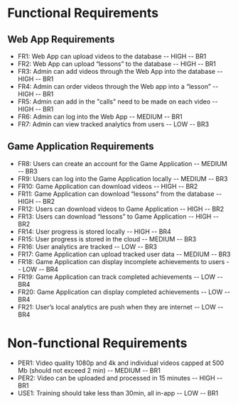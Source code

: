 # Functional Requirements
## Web App Requirements
- FR1: Web App can upload videos to the database -- HIGH -- BR1
- FR2: Web App can upload “lessons” to the database -- HIGH -- BR1
- FR3: Admin can add videos through the Web App into the database -- HIGH -- BR1
- FR4: Admin can order videos through the Web app into a “lesson” -- HIGH -- BR1
- FR5: Admin can add in the "calls" need to be made on each video -- HIGH -- BR1
- FR6: Admin can log into the Web App -- MEDIUM -- BR1
- FR7: Admin can view tracked analytics from users -- LOW -- BR3

## Game Application Requirements
- FR8: Users can create an account for the Game Application -- MEDIUM -- BR3
- FR9: Users can log into the Game Application locally -- MEDIUM -- BR3
- FR10: Game Application can download videos -- HIGH -- BR2
- FR11: Game Application can download “lessons” from the database -- HIGH -- BR2
- FR12: Users can download videos to Game Application -- HIGH -- BR2
- FR13: Users can download “lessons” to Game Application -- HIGH -- BR2
- FR14: User progress is stored locally -- HIGH -- BR4
- FR15: User progress is stored in the cloud -- MEDIUM -- BR3
- FR16: User analytics are tracked -- LOW -- BR3
- FR17: Game Application can upload tracked user data -- MEDIUM -- BR3
- FR18: Game Application can display incomplete achievements to users -- LOW -- BR4
- FR19: Game Application can track completed achievements -- LOW -- BR4
- FR20: Game Application can display completed achievements -- LOW -- BR4
- FR21: User’s local analytics are push when they are internet -- LOW -- BR4


# Non-functional Requirements
- PER1: Video quality 1080p and 4k and individual videos capped at 500 Mb (should not exceed 2 min) -- MEDIUM -- BR1
- PER2: Video can be uploaded and processed in 15 minutes -- HIGH -- BR1
- USE1: Training should take less than 30min, all in-app -- LOW -- BR1
